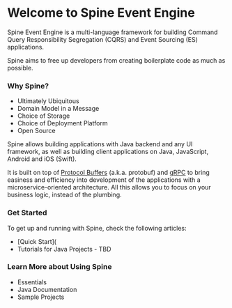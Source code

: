 # Welcome to Spine Event Engine

Spine Event Engine is a multi-language framework for building Command Query Responsibility Segregation (CQRS) and Event Sourcing (ES) applications.

Spine aims to free up developers from creating boilerplate code as much as possible.


### Why Spine?

*  Ultimately Ubiquitous 
*  Domain Model in a Message
*  Choice of Storage
*  Choice of Deployment Platform
*  Open Source

Spine allows building applications with Java backend and any UI framework, as well as building client applications on Java, JavaScript, Android and iOS (Swift).

It is built on top of [Protocol Buffers](https://developers.google.com/protocol-buffers/docs/overview) (a.k.a. protobuf) and [gRPC](http://www.grpc.io/docs/) to bring easiness and efficiency into development of the applications with a microservice-oriented architecture. All this allows you to focus on your business logic, instead of the plumbing.


### Get Started

To get up and running with Spine, check the following articles:
* [Quick Start](
* Tutorials for Java Projects - TBD



### Learn More about Using Spine


* Essentials
* Java Documentation
* Sample Projects